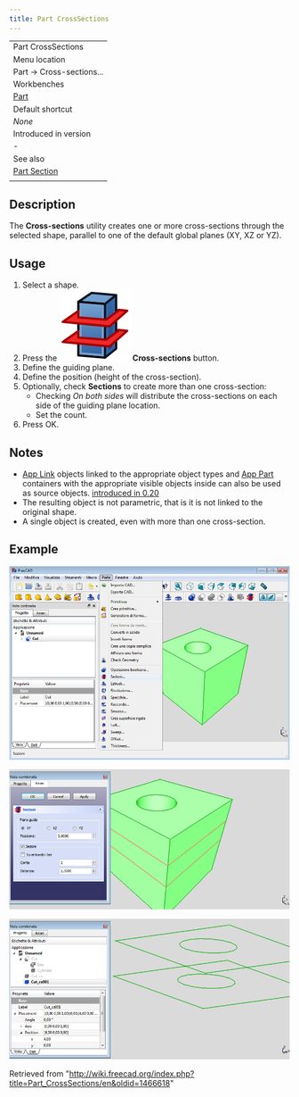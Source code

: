 ```yaml
---
title: Part CrossSections
---
```


|                                              |
| -------------------------------------------- |
| Part CrossSections                           |
| Menu location                                |
| Part → Cross-sections...                     |
| Workbenches                                  |
| [Part](/Part_Workbench "Part Workbench")     |
| Default shortcut                             |
| _None_                                       |
| Introduced in version                        |
| -                                            |
| See also                                     |
| [Part Section](/Part_Section "Part Section") |
|                                              |

## Description

The **Cross-sections** utility creates one or more cross-sections through the selected shape, parallel to one of the default global planes (XY, XZ or YZ).

## Usage

1. Select a shape.
2. Press the ![](/src/assets/images/Part_CrossSections.svg) **Cross-sections** button.
3. Define the guiding plane.
4. Define the position (height of the cross-section).
5. Optionally, check **Sections** to create more than one cross-section:
   - Checking _On both sides_ will distribute the cross-sections on each side of the guiding plane location.
   - Set the count.
6. Press OK.

## Notes

- [App Link](/App_Link "App Link") objects linked to the appropriate object types and [App Part](/App_Part "App Part") containers with the appropriate visible objects inside can also be used as source objects. [introduced in 0.20](/Release_notes_0.20 "Release notes 0.20")
- The resulting object is not parametric, that is it is not linked to the original shape.
- A single object is created, even with more than one cross-section.

## Example

![Select an object](/src/assets/images/SectionCross1.png)

![Dialog window](/src/assets/images/SectionCross2.png)

![Result](/src/assets/images/SectionCross3.png)

Retrieved from "<http://wiki.freecad.org/index.php?title=Part_CrossSections/en&oldid=1466618>"
